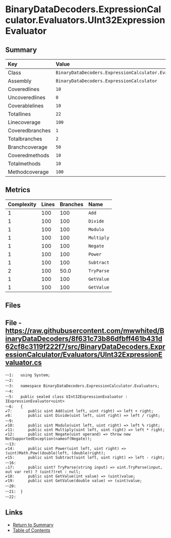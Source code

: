 ﻿# BinaryDataDecoders.ExpressionCalculator.Evaluators.UInt32ExpressionEvaluator

## Summary

| Key             | Value                                                                          |
| :-------------- | :----------------------------------------------------------------------------- |
| Class           | `BinaryDataDecoders.ExpressionCalculator.Evaluators.UInt32ExpressionEvaluator` |
| Assembly        | `BinaryDataDecoders.ExpressionCalculator`                                      |
| Coveredlines    | `10`                                                                           |
| Uncoveredlines  | `0`                                                                            |
| Coverablelines  | `10`                                                                           |
| Totallines      | `22`                                                                           |
| Linecoverage    | `100`                                                                          |
| Coveredbranches | `1`                                                                            |
| Totalbranches   | `2`                                                                            |
| Branchcoverage  | `50`                                                                           |
| Coveredmethods  | `10`                                                                           |
| Totalmethods    | `10`                                                                           |
| Methodcoverage  | `100`                                                                          |

## Metrics

| Complexity | Lines | Branches | Name       |
| :--------- | :---- | :------- | :--------- |
| 1          | 100   | 100      | `Add`      |
| 1          | 100   | 100      | `Divide`   |
| 1          | 100   | 100      | `Modulo`   |
| 1          | 100   | 100      | `Multiply` |
| 1          | 100   | 100      | `Negate`   |
| 1          | 100   | 100      | `Power`    |
| 1          | 100   | 100      | `Subtract` |
| 2          | 100   | 50.0     | `TryParse` |
| 1          | 100   | 100      | `GetValue` |
| 1          | 100   | 100      | `GetValue` |

## Files

## File - https://raw.githubusercontent.com/mwwhited/BinaryDataDecoders/8f631c73b86dfbff461b431d62cf8c3119f222f7/src/BinaryDataDecoders.ExpressionCalculator/Evaluators/UInt32ExpressionEvaluator.cs

```CSharp
〰1:   using System;
〰2:   
〰3:   namespace BinaryDataDecoders.ExpressionCalculator.Evaluators;
〰4:   
〰5:   public sealed class UInt32ExpressionEvaluator : IExpressionEvaluator<uint>
〰6:   {
✔7:       public uint Add(uint left, uint right) => left + right;
✔8:       public uint Divide(uint left, uint right) => left / right;
〰9:   
✔10:      public uint Modulo(uint left, uint right) => left % right;
✔11:      public uint Multiply(uint left, uint right) => left * right;
✔12:      public uint Negate(uint operand) => throw new NotSupportedException(nameof(Negate));
〰13:  
✔14:      public uint Power(uint left, uint right) => (uint)Math.Pow((double)left, (double)right);
✔15:      public uint Subtract(uint left, uint right) => left - right;
〰16:  
⚠17:      public uint? TryParse(string input) => uint.TryParse(input, out var ret) ? (uint?)ret : null;
✔18:      public uint GetValue(int value) => (uint)value;
✔19:      public uint GetValue(double value) => (uint)value;
〰20:  
〰21:  }
〰22:  
```

## Links

* [Return to Summary](Summary.md)
* [Table of Contents](../TOC.md)

